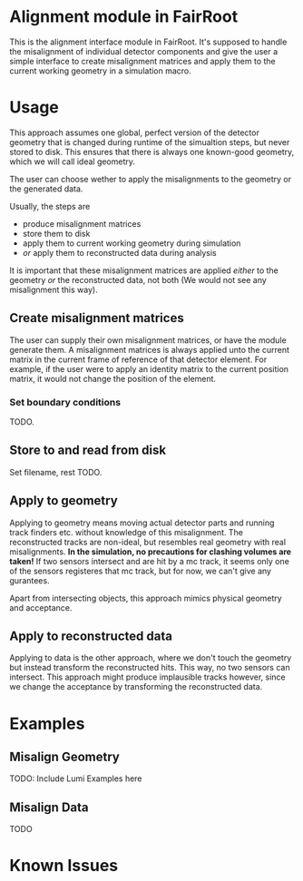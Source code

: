 # Alignment module in FairRoot

This is the alignment interface module in FairRoot. It's supposed to handle the misalignment of individual detector components and give the user a simple interface to create misalignment matrices and apply them to the current working geometry in a simulation macro.

# Usage

This approach assumes one global, perfect version of the detector geometry that is changed during runtime of the simualtion steps, but never stored to disk. This ensures that there is always one known-good geometry, which we will call ideal geometry.

The user can choose wether to apply the misalignments to the geometry or the generated data.

Usually, the steps are

- produce misalignment matrices
- store them to disk
- apply them to current working geometry during simulation
- *or* apply them to reconstructed data during analysis

It is important that these misalignment matrices are applied *either* to the geometry *or* the reconstructed data, not both (We would not see any misalignment this way).

## Create misalignment matrices

The user can supply their own misalignment matrices, or have the module generate them. A misalignment matrices is always applied unto the current matrix in the current frame of reference of that detector element. For example, if the user were to apply an identity matrix to the current position matrix, it would not change the position of the element.

### Set boundary conditions

TODO.

## Store to and read from disk

Set filename, rest TODO.

## Apply to geometry

Applying to geometry means moving actual detector parts and running track finders etc. without knowledge of this misalignment. The reconstructed tracks are non-ideal, but resembles real geometry with real misalignments. **In the simulation, no precautions for clashing volumes are taken!** If two sensors intersect and are hit by a mc track, it seems only one of the sensors registeres that mc track, but for now, we can't give any gurantees.

Apart from intersecting objects, this approach mimics physical geometry and acceptance.

## Apply to reconstructed data

Applying to data is the other approach, where we don't touch the geometry but instead transform the reconstructed hits. This way, no two sensors can intersect. This approach might produce implausible tracks however, since we change the acceptance by transforming the reconstructed data.

# Examples

## Misalign Geometry

TODO: Include Lumi Examples here

## Misalign Data

TODO

# Known Issues

